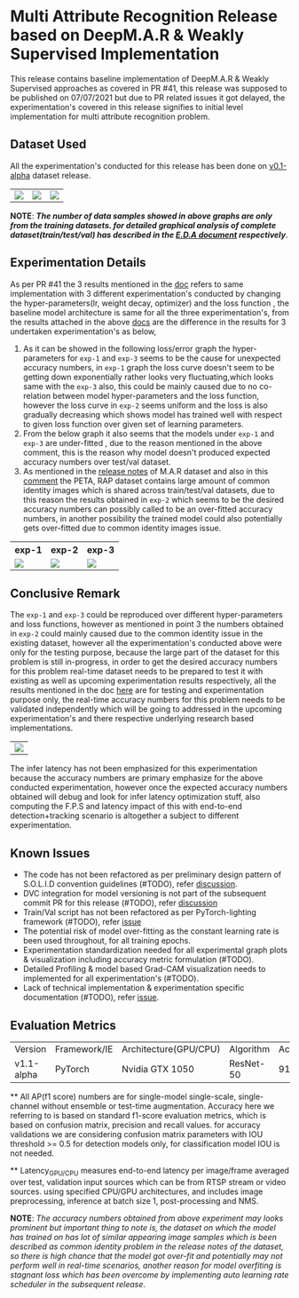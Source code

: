 # Multi Attribute Recognition Release based on DeepM.A.R & Weakly Supervised Implementation

This release contains baseline implementation of DeepM.A.R & Weakly Supervised approaches as covered in PR #41, this release was supposed to be published on 07/07/2021 but due to PR related issues it got delayed, the experimentation's covered in this release signifies to initial level implementation for multi attribute recognition problem.

## Dataset Used
All the experimentation's conducted for this release has been done on [v0.1-alpha](https://github.com/onearmbandit/VAS-Data-Science/releases/tag/v0.1-alpha) dataset release.
<table><td>
<img src="https://user-images.githubusercontent.com/57352045/120796875-f8638e00-c558-11eb-922f-4450a2651737.png"/></td>
<td>
<img src="https://user-images.githubusercontent.com/57352045/120797283-732ca900-c559-11eb-8469-bd9e77dbfd1e.png"/></td>
<td>
<img src="https://user-images.githubusercontent.com/57352045/120797438-aa9b5580-c559-11eb-8624-71e5871b2fb9.png"/></td>
</table>

**NOTE**: _**The number of data samples showed in above graphs are only from the training datasets. for detailed graphical analysis of complete dataset(train/test/val) has described in the [E.D.A document](https://github.com/onearmbandit/VAS-Data-Science/releases/download/v0.1-alpha/PETA.and.RAP.Dataset.EDA.Report.pdf) respectively**_.
<br/>


## Experimentation Details
As per PR #41 the 3 results mentioned in the [doc](https://github.com/onearmbandit/VAS-Core-Research/files/6616097/PAR_.Results._08_06_21.xlsx) refers to same implementation with 3 different experimentation's conducted by changing the hyper-parameters(lr, weight decay, optimizer) and the loss function , the baseline model architecture is same for all the three experimentation's, from the results attached in the above [docs](https://github.com/onearmbandit/VAS-Core-Research/issues/33#issuecomment-854652311) are the difference in the results for 3 undertaken experimentation's as below,
1. As it can be showed in the following loss/error graph the hyper-parameters for `exp-1` and `exp-3` seems to be the cause for unexpected accuracy numbers, in `exp-1` graph the loss curve doesn't seem to be getting down exponentially rather looks very fluctuating,which looks same with the `exp-3` also, this could be mainly caused due to no co-relation between model hyper-parameters and the loss function, however the loss curve in `exp-2` seems uniform and the loss is also gradually decreasing which shows model has trained well with respect to given loss function over given set of learning parameters.
2. From the below graph it also seems that the models under `exp-1` and `exp-3` are under-fitted , due to the reason mentioned in the above comment, this is the reason why model doesn't produced expected accuracy numbers over test/val dataset.
3. As mentioned in the [release notes](https://github.com/onearmbandit/VAS-Data-Science/releases) of M.A.R dataset and also in this [comment](https://github.com/onearmbandit/VAS-Data-Science/issues/39#issuecomment-842246721) the PETA, RAP dataset contains large amount of common identity images which is shared across train/test/val datasets, due to this reason the results obtained in `exp-2` which seems to be the desired accuracy numbers can possibly called to be an over-fitted accuracy numbers, in another possibility the trained model could also potentially gets over-fitted due to common identity images issue.
<table>
<th>exp-1</th><th>exp-2</th><th>exp-3</th>
<tr><td>
<img src="https://user-images.githubusercontent.com/57352045/120982416-5335f900-c796-11eb-8450-89368b38b42c.jpg"/>
</td>
<td>
<img src="https://user-images.githubusercontent.com/57352045/120982445-59c47080-c796-11eb-8a0d-b6e934063332.jpg"/>
</td>
<td>
<img src="https://user-images.githubusercontent.com/57352045/120982468-5f21bb00-c796-11eb-9e1f-3ae45570bd34.jpg"/>
</td>
</tr>
</table>

## Conclusive Remark
The `exp-1` and `exp-3` could be reproduced over different hyper-parameters and loss functions, however as mentioned in point 3 the numbers obtained in `exp-2` could mainly caused due to the common identity issue in the existing dataset, however all the experimentation's conducted above were only for the testing purpose, because the large part of the dataset for this problem is still in-progress, in order to get the desired accuracy numbers for this problem real-time dataset needs to be prepared to test it with existing as well as upcoming experimentation results respectively, all the results mentioned in the doc [here](https://github.com/onearmbandit/VAS-Core-Research/files/6598256/Report_withmatrix.docx.pdf) are for testing and experimentation purpose only, the real-time accuracy numbers for this problem needs to be validated independently which will be going to addressed in the upcoming experimentation's and there respective underlying research based implementations.<br/>
<table><td>
<img src="https://user-images.githubusercontent.com/57352045/148671680-ed8772c8-cabb-46c6-9271-17f63ce8caab.png"/></td>
</table>


The infer latency has not been emphasized for this experimentation because the accuracy  numbers are primary emphasize for the above conducted experimentation, however once the expected accuracy numbers obtained will debug and look for infer latency optimization stuff, also computing the F.P.S and latency impact of this with end-to-end detection+tracking scenario is altogether a subject to different experimentation.

## Known Issues

- The code has not been refactored as per preliminary design pattern of S.O.L.I.D convention guidelines (#TODO), refer [discussion](https://github.com/onearmbandit/VAS-Core-Research/discussions/31).
- DVC integration for model versioning is not part of the subsequent commit PR for this release (#TODO), refer [discussion](https://github.com/onearmbandit/VAS-Core-Research/discussions/56)
- Train/Val script has not been refactored as per PyTorch-lighting framework (#TODO), refer [issue](https://github.com/onearmbandit/VAS-Core-Research/issues/48)
- The potential risk of model over-fitting as the constant learning rate is been used throughout, for all training epochs.
- Experimentation standardization needed for all  experimental graph plots & visualization including accuracy metric formulation (#TODO).
- Detailed Profiling & model based Grad-CAM visualization needs to implemented for all experimentation's (#TODO).
- Lack of technical implementation & experimentation specific documentation (#TODO), refer [issue](https://github.com/onearmbandit/VAS-Core-Research/issues/51).

## Evaluation Metrics

<table>
<tr>
<td>Version</td>
<td>Framework/IE</td>
<td>Architecture(GPU/CPU)</td>
<td>Algorithm</td>
<td>Accuracy</td>
<td>latency</td>
<td>FPS</td>
</tr>

<tr>
<td>v1.1-alpha</td>
<td>PyTorch</td>
<td>Nvidia GTX 1050</td>
<td>ResNet-50</td>
<td>91</td>
<td>23 ms</td>
<td>N/A</td>
</tr>


</table>

** All AP(f1 score) numbers are for single-model single-scale, single-channel without ensemble or test-time augmentation. Accuracy here we referring to is based on standard f1-score evaluation metrics, which is based on confusion matrix, precision and recall values. for accuracy validations we are considering confusion matrix parameters with IOU threshold >= 0.5 for detection models only, for classification model IOU is not needed.

** Latency<sub>GPU/CPU</sub> measures end-to-end latency per image/frame averaged over test, validation input sources which can be from RTSP stream or video sources. using specified CPU/GPU architectures, and includes image preprocessing, inference at batch size 1, post-processing and NMS. 

**NOTE**: _The accuracy numbers obtained from above experiment may looks prominent but important thing to note is, the dataset on which the model has trained on has lot of similar appearing image samples which is been described as common identity problem in the release notes of the dataset, so there is high chance that the model got over-fit and potentially may not perform well in real-time scenarios, another reason for model overfiting is stagnant loss which has been overcome by implementing auto learning rate scheduler in the subsequent release_.